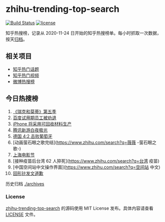 # zhihu-trending-top-search

[![Build Status](https://github.com/justjavac/zhihu-trending-top-search/workflows/ci/badge.svg?branch=main)](https://github.com/justjavac/zhihu-trending-top-search/actions)
[![license](https://img.shields.io/github/license/justjavac/zhihu-trending-top-search)](https://github.com/justjavac/zhihu-trending-top-search/blob/main/LICENSE)

知乎热搜榜，记录从 2020-11-24 日开始的知乎热搜榜单。每小时抓取一次数据，按天[归档](./archives)。

## 相关项目

- [知乎热门话题](https://github.com/justjavac/zhihu-trending-hot-questions)
- [知乎热门视频](https://github.com/justjavac/zhihu-trending-hot-video)
- [微博热搜榜](https://github.com/justjavac/weibo-trending-hot-search)

## 今日热搜榜

<!-- BEGIN -->
<!-- 最后更新时间 Mon Jun 21 2021 13:08:59 GMT+0800 (China Standard Time) -->

1. [《瑞克和莫蒂》第五季](https://www.zhihu.com/search?q=瑞克和莫蒂)
2. [百度试用期员工被劝退](https://www.zhihu.com/search?q=百度员工被劝退)
3. [iPhone 将采用可回收材料生产](https://www.zhihu.com/search?q=苹果)
4. [腾讯新游白夜极光](https://www.zhihu.com/search?q=白夜极光)
5. [德国 4:2 击败葡萄牙](https://www.zhihu.com/search?q=德国队)
6. [动画萤石眼之歌完结](https://www.zhihu.com/search?q=薇薇 -萤石眼之歌-)
7. [上海电影节](https://www.zhihu.com/search?q=上海电影节)
8. [接种疫苗后台湾 62 人猝死](https://www.zhihu.com/search?q=台湾 疫苗)
9. [中国空间站中文操作界面](https://www.zhihu.com/search?q=空间站 中文)
10. [回形针发文道歉](https://www.zhihu.com/search?q=回形针道歉)

<!-- END -->

历史归档 [./archives](./archives)

### License

[zhihu-trending-top-search](https://github.com/justjavac/zhihu-trending-top-search)
的源码使用 MIT License 发布。具体内容请查看 [LICENSE](./LICENSE) 文件。
